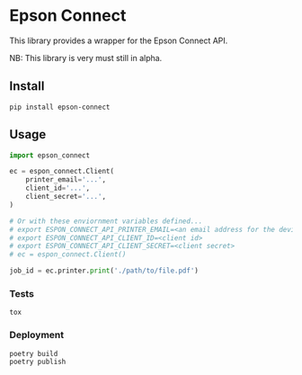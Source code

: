 # Epson Connect

This library provides a wrapper for the Epson Connect API.

NB: This library is very must still in alpha.

## Install

```
pip install epson-connect
```

## Usage

```python
import epson_connect

ec = espon_connect.Client(
    printer_email='...',
    client_id='...',
    client_secret='...',
)

# Or with these enviornment variables defined...
# export ESPON_CONNECT_API_PRINTER_EMAIL=<an email address for the device>
# export ESPON_CONNECT_API_CLIENT_ID=<client id>
# export ESPON_CONNECT_API_CLIENT_SECRET=<client secret>
# ec = espon_connect.Client()

job_id = ec.printer.print('./path/to/file.pdf')
```

### Tests

```
tox
```

### Deployment

```
poetry build
poetry publish
```
